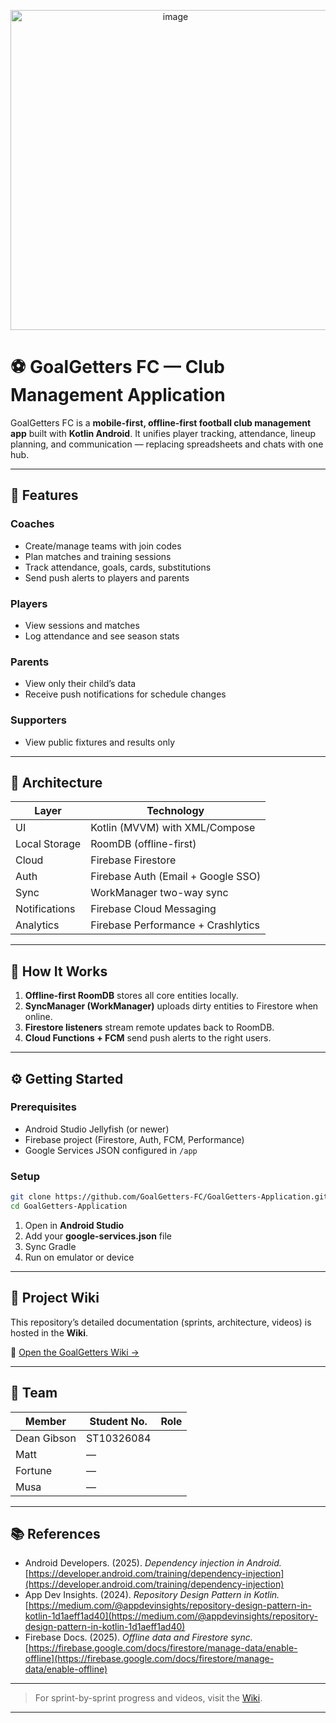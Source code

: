<p align="center">
  <img width="512" height="512" alt="image" src="https://github.com/user-attachments/assets/bac2b779-3d26-444b-8425-d04963fd4a3f" />
</p>

# ⚽ GoalGetters FC — Club Management Application

GoalGetters FC is a **mobile-first, offline-first football club management app** built with **Kotlin Android**.
It unifies player tracking, attendance, lineup planning, and communication — replacing spreadsheets and chats with one hub.

---

## 🚀 Features

### Coaches

* Create/manage teams with join codes
* Plan matches and training sessions
* Track attendance, goals, cards, substitutions
* Send push alerts to players and parents

### Players

* View sessions and matches
* Log attendance and see season stats

### Parents

* View only their child’s data
* Receive push notifications for schedule changes

### Supporters

* View public fixtures and results only

---

## 🧩 Architecture

| Layer         | Technology                         |
| ------------- | ---------------------------------- |
| UI            | Kotlin (MVVM) with XML/Compose     |
| Local Storage | RoomDB (offline-first)             |
| Cloud         | Firebase Firestore                 |
| Auth          | Firebase Auth (Email + Google SSO) |
| Sync          | WorkManager two-way sync           |
| Notifications | Firebase Cloud Messaging           |
| Analytics     | Firebase Performance + Crashlytics |

---

## 🧠 How It Works

1. **Offline-first RoomDB** stores all core entities locally.
2. **SyncManager (WorkManager)** uploads dirty entities to Firestore when online.
3. **Firestore listeners** stream remote updates back to RoomDB.
4. **Cloud Functions + FCM** send push alerts to the right users.

---

## ⚙️ Getting Started

### Prerequisites

* Android Studio Jellyfish (or newer)
* Firebase project (Firestore, Auth, FCM, Performance)
* Google Services JSON configured in `/app`

### Setup

```bash
git clone https://github.com/GoalGetters-FC/GoalGetters-Application.git
cd GoalGetters-Application
```

1. Open in **Android Studio**
2. Add your **google-services.json** file
3. Sync Gradle
4. Run on emulator or device

---

## 🦯 Project Wiki

This repository’s detailed documentation (sprints, architecture, videos) is hosted in the **Wiki**.

🔗 [Open the GoalGetters Wiki →](https://github.com/GoalGetters-FC/GoalGetters-Application/wiki)

---

## 👥 Team

| Member      | Student No. | Role           |
| ----------- | ----------- | -------------- |
| Dean Gibson | ST10326084  |                |
| Matt        | —           |                |
| Fortune     | —           |                |
| Musa        | —           |                |


---

## 📚 References

* Android Developers. (2025). *Dependency injection in Android.*
  [https://developer.android.com/training/dependency-injection](https://developer.android.com/training/dependency-injection)
* App Dev Insights. (2024). *Repository Design Pattern in Kotlin.*
  [https://medium.com/@appdevinsights/repository-design-pattern-in-kotlin-1d1aeff1ad40](https://medium.com/@appdevinsights/repository-design-pattern-in-kotlin-1d1aeff1ad40)
* Firebase Docs. (2025). *Offline data and Firestore sync.*
  [https://firebase.google.com/docs/firestore/manage-data/enable-offline](https://firebase.google.com/docs/firestore/manage-data/enable-offline)

---

> For sprint-by-sprint progress and videos, visit the [Wiki](https://github.com/GoalGetters-FC/GoalGetters-Application/wiki).

---
